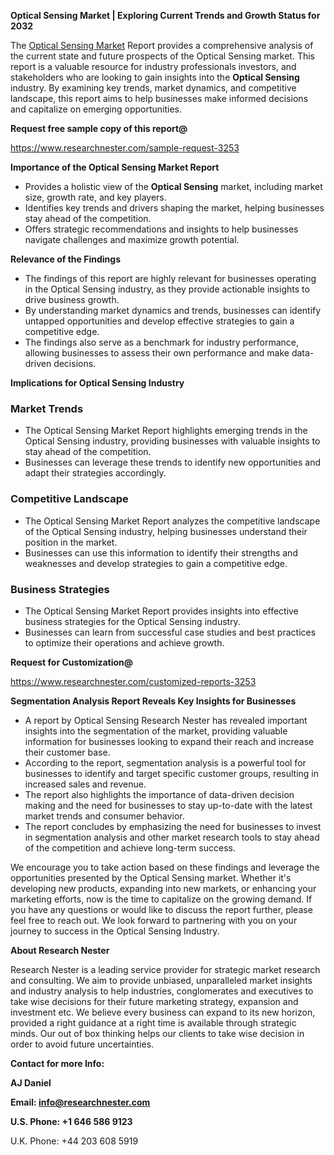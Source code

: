 ﻿<a name="_hlk168498031"></a><a name="_hlk168570615"></a>**Optical Sensing Market | Exploring Current Trends and Growth Status for 2032**

The [Optical Sensing Market](https://www.researchnester.com/reports/optical-sensors-market/3253) Report provides a comprehensive analysis of the current state and future prospects of the Optical Sensing market. This report is a valuable resource for industry professionals investors, and stakeholders who are looking to gain insights into the **Optical Sensing** industry. By examining key trends, market dynamics, and competitive landscape, this report aims to help businesses make informed decisions and capitalize on emerging opportunities.

**Request free sample copy of this report@**

<https://www.researchnester.com/sample-request-3253> 

**Importance of the Optical Sensing Market Report**

- Provides a holistic view of the **Optical Sensing** market, including market size, growth rate, and key players.
- Identifies key trends and drivers shaping the market, helping businesses stay ahead of the competition.
- Offers strategic recommendations and insights to help businesses navigate challenges and maximize growth potential.

**Relevance of the Findings**

- The findings of this report are highly relevant for businesses operating in the Optical Sensing industry, as they provide actionable insights to drive business growth.
- By understanding market dynamics and trends, businesses can identify untapped opportunities and develop effective strategies to gain a competitive edge.
- The findings also serve as a benchmark for industry performance, allowing businesses to assess their own performance and make data-driven decisions.

**Implications for Optical Sensing Industry**
### **Market Trends**
- The Optical Sensing Market Report highlights emerging trends in the Optical Sensing industry, providing businesses with valuable insights to stay ahead of the competition.
- Businesses can leverage these trends to identify new opportunities and adapt their strategies accordingly.
### **Competitive Landscape**
- The Optical Sensing Market Report analyzes the competitive landscape of the Optical Sensing industry, helping businesses understand their position in the market.
- Businesses can use this information to identify their strengths and weaknesses and develop strategies to gain a competitive edge.
### **Business Strategies**
- The Optical Sensing Market Report provides insights into effective business strategies for the Optical Sensing industry.
- Businesses can learn from successful case studies and best practices to optimize their operations and achieve growth.

**Request for Customization@**

<https://www.researchnester.com/customized-reports-3253> 

**Segmentation Analysis Report Reveals Key Insights for Businesses**

- A report by Optical Sensing Research Nester has revealed important insights into the segmentation of the market, providing valuable information for businesses looking to expand their reach and increase their customer base.
- According to the report, segmentation analysis is a powerful tool for businesses to identify and target specific customer groups, resulting in increased sales and revenue.
- The report also highlights the importance of data-driven decision making and the need for businesses to stay up-to-date with the latest market trends and consumer behavior.
- The report concludes by emphasizing the need for businesses to invest in segmentation analysis and other market research tools to stay ahead of the competition and achieve long-term success.

We encourage you to take action based on these findings and leverage the opportunities presented by the Optical Sensing market. Whether it's developing new products, expanding into new markets, or enhancing your marketing efforts, now is the time to capitalize on the growing demand. If you have any questions or would like to discuss the report further, please feel free to reach out. We look forward to partnering with you on your journey to success in the Optical Sensing Industry.

**About Research Nester**

Research Nester is a leading service provider for strategic market research and consulting. We aim to provide unbiased, unparalleled market insights and industry analysis to help industries, conglomerates and executives to take wise decisions for their future marketing strategy, expansion and investment etc. We believe every business can expand to its new horizon, provided a right guidance at a right time is available through strategic minds. Our out of box thinking helps our clients to take wise decision in order to avoid future uncertainties.

**Contact for more Info:**

**AJ Daniel**

**Email: info@researchnester.com**

**U.S. Phone: +1 646 586 9123**

U.K. Phone: +44 203 608 5919



